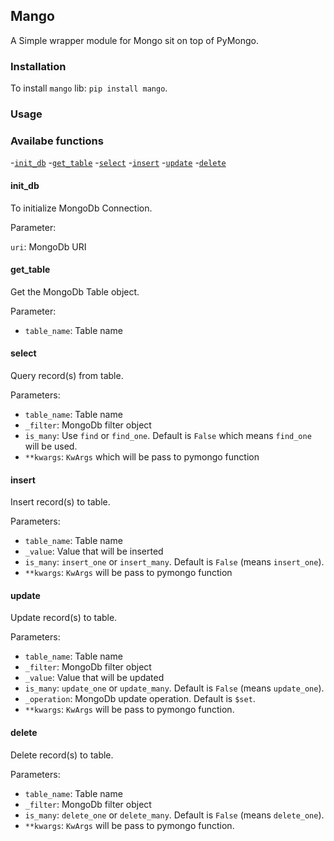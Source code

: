 ## Mango

A Simple wrapper module for Mongo sit on top of PyMongo.


### Installation

To install `mango` lib: `pip install mango`.


### Usage


### Availabe functions

-[`init_db`](#init_db)
-[`get_table`](#get_table)
-[`select`](#select)
-[`insert`](#insert)
-[`update`](#update)
-[`delete`](#delete)


#### init_db

To initialize MongoDb Connection.

Parameter:

`uri`: MongoDb URI


#### get_table

Get the MongoDb Table object.

Parameter:

- `table_name`: Table name


#### select

Query record(s) from table.

Parameters:

- `table_name`: Table name
- `_filter`: MongoDb filter object
- `is_many`: Use `find` or `find_one`. Default is `False` which means `find_one` will be used.
- `**kwargs`: `KwArgs` which will be pass to pymongo function


#### insert

Insert record(s) to table.

Parameters:
- `table_name`: Table name
- `_value`: Value that will be inserted
- `is_many`: `insert_one` or `insert_many`. Default is `False` (means `insert_one`).
- `**kwargs`: `KwArgs` will be pass to pymongo function


#### update

Update record(s) to table.

Parameters:

- `table_name`: Table name
- `_filter`: MongoDb filter object
- `_value`: Value that will be updated
- `is_many`: `update_one` or `update_many`. Default is `False` (means `update_one`).
- `_operation`: MongoDb update operation. Default is `$set`.
- `**kwargs`: `KwArgs` will be pass to pymongo function.


#### delete

Delete record(s) to table.

Parameters:

- `table_name`: Table name
- `_filter`: MongoDb filter object
- `is_many`: `delete_one` or `delete_many`. Default is `False` (means `delete_one`).
- `**kwargs`: `KwArgs` will be pass to pymongo function.
